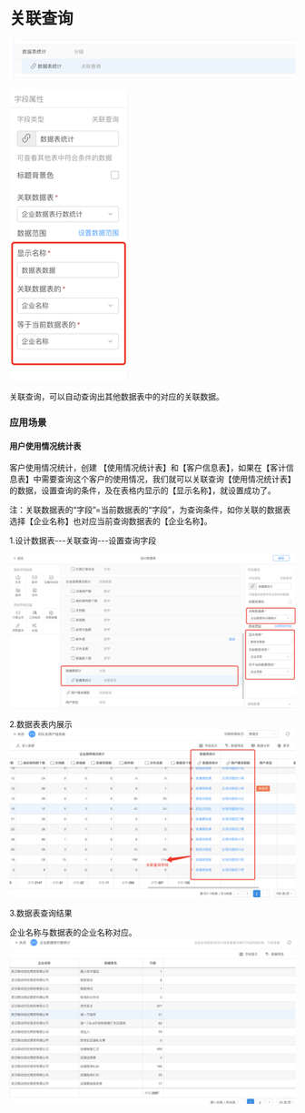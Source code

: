 # 关联查询

![](/assets/import352.png)

![](/assets/impor316t.png)

关联查询，可以自动查询出其他数据表中的对应的关联数据。

### 应用场景

#### 用户使用情况统计表

客户使用情况统计，创建 【使用情况统计表】和【客户信息表】，如果在【客计信息表】中需要查询这个客户的使用情况，我们就可以关联查询【使用情况统计表】的数据，设置查询的条件，及在表格内显示的【显示名称】，就设置成功了。

注：关联数据表的“字段”=当前数据表的“字段”，为查询条件，如你关联的数据表选择【企业名称】也对应当前查询数据表的【企业名称】。

1.设计数据表---关联查询---设置查询字段

![](/assets/import362.png)

2.数据表表内展示![](/assets/import426.png)

3.数据表查询结果

企业名称与数据表的企业名称对应。![](/assets/impor15t.3png)

### 



